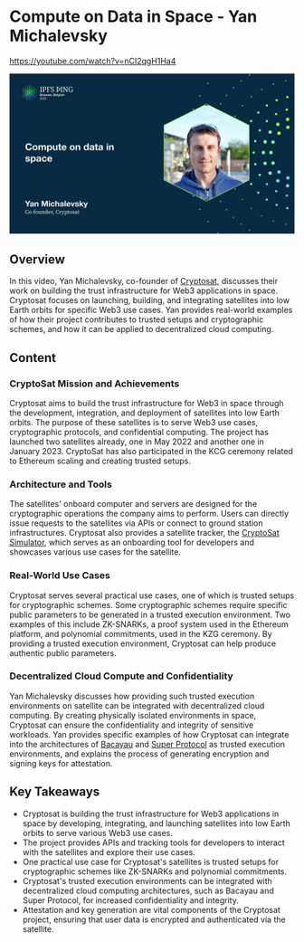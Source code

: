 # Compute on Data in Space - Yan Michalevsky

<https://youtube.com/watch?v=nCI2qgH1Ha4>

![image for Compute on data in space - Yan Michalevsky](/thing23/nCI2qgH1Ha4.jpg)

## Overview

In this video, Yan Michalevsky, co-founder of [Cryptosat](https://cryptosat.com/), discusses their work on building the trust infrastructure for Web3 applications in space. Cryptosat focuses on launching, building, and integrating satellites into low Earth orbits for specific Web3 use cases. Yan provides real-world examples of how their project contributes to trusted setups and cryptographic schemes, and how it can be applied to decentralized cloud computing. 

## Content

### CryptoSat Mission and Achievements

Cryptosat aims to build the trust infrastructure for Web3 in space through the development, integration, and deployment of satellites into low Earth orbits. The purpose of these satellites is to serve Web3 use cases, cryptographic protocols, and confidential computing. The project has launched two satellites already, one in May 2022 and another one in January 2023. CryptoSat has also participated in the KCG ceremony related to Ethereum scaling and creating trusted setups.

### Architecture and Tools

The satellites' onboard computer and servers are designed for the cryptographic operations the company aims to perform. Users can directly issue requests to the satellites via APIs or connect to ground station infrastructures. Cryptosat also provides a satellite tracker, the [CryptoSat Simulator](https://simulator.cryptosat.io/), which serves as an onboarding tool for developers and showcases various use cases for the satellite.

### Real-World Use Cases

Cryptosat serves several practical use cases, one of which is trusted setups for cryptographic schemes. Some cryptographic schemes require specific public parameters to be generated in a trusted execution environment. Two examples of this include ZK-SNARKs, a proof system used in the Ethereum platform, and polynomial commitments, used in the KZG ceremony. By providing a trusted execution environment, Cryptosat can help produce authentic public parameters.

### Decentralized Cloud Compute and Confidentiality

Yan Michalevsky discusses how providing such trusted execution environments on satellite can be integrated with decentralized cloud computing. By creating physically isolated environments in space, Cryptosat can ensure the confidentiality and integrity of sensitive workloads. Yan provides specific examples of how Cryptosat can integrate into the architectures of [Bacayau](https://baca.yau/) and [Super Protocol]() as trusted execution environments, and explains the process of generating encryption and signing keys for attestation.

## Key Takeaways

- Cryptosat is building the trust infrastructure for Web3 applications in space by developing, integrating, and launching satellites into low Earth orbits to serve various Web3 use cases.
- The project provides APIs and tracking tools for developers to interact with the satellites and explore their use cases.
- One practical use case for Cryptosat's satellites is trusted setups for cryptographic schemes like ZK-SNARKs and polynomial commitments.
- Cryptosat's trusted execution environments can be integrated with decentralized cloud computing architectures, such as Bacayau and Super Protocol, for increased confidentiality and integrity.
- Attestation and key generation are vital components of the Cryptosat project, ensuring that user data is encrypted and authenticated via the satellite.